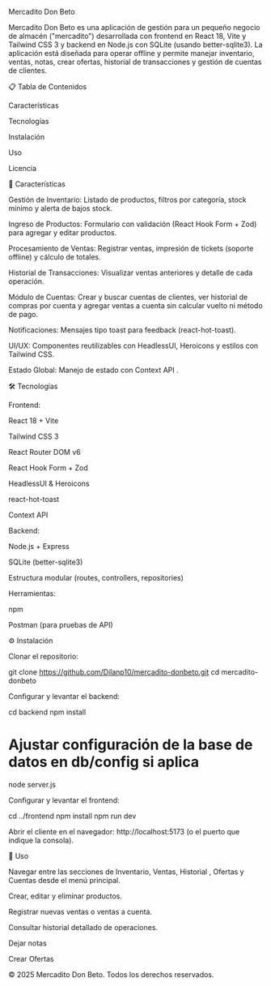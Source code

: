 Mercadito Don Beto

Mercadito Don Beto es una aplicación de gestión para un pequeño negocio de almacén ("mercadito") desarrollada con frontend en React 18, Vite y Tailwind CSS 3 y backend en Node.js con SQLite (usando better-sqlite3). La aplicación está diseñada para operar offline y permite manejar inventario, ventas, notas, crear ofertas, historial de transacciones y gestión de cuentas de clientes.

📋 Tabla de Contenidos

Características

Tecnologías

Instalación

Uso

Licencia

🎯 Características

Gestión de Inventario: Listado de productos, filtros por categoría, stock mínimo y alerta de bajos stock.

Ingreso de Productos: Formulario con validación (React Hook Form + Zod) para agregar y editar productos.

Procesamiento de Ventas: Registrar ventas, impresión de tickets (soporte offline) y cálculo de totales.

Historial de Transacciones: Visualizar ventas anteriores y detalle de cada operación.

Módulo de Cuentas: Crear y buscar cuentas de clientes, ver historial de compras por cuenta y agregar ventas a cuenta sin calcular vuelto ni método de pago.

Notificaciones: Mensajes tipo toast para feedback (react-hot-toast).

UI/UX: Componentes reutilizables con HeadlessUI, Heroicons y estilos con Tailwind CSS.

Estado Global: Manejo de estado con Context API .

🛠 Tecnologías

Frontend:

React 18 + Vite

Tailwind CSS 3

React Router DOM v6

React Hook Form + Zod

HeadlessUI & Heroicons

react-hot-toast

Context API 

Backend:

Node.js + Express

SQLite (better-sqlite3)

Estructura modular (routes, controllers, repositories)

Herramientas:

npm 

Postman (para pruebas de API)

⚙️ Instalación

Clonar el repositorio:

git clone https://github.com/Dilanp10/mercadito-donbeto.git
cd mercadito-donbeto

Configurar y levantar el backend:

cd backend
npm install
# Ajustar configuración de la base de datos en db/config si aplica
node server.js

Configurar y levantar el frontend:

cd ../frontend
npm install
npm run dev

Abrir el cliente en el navegador: http://localhost:5173 (o el puerto que indique la consola).

🚀 Uso

Navegar entre las secciones de Inventario, Ventas, Historial , Ofertas y Cuentas desde el menú principal.

Crear, editar y eliminar productos.

Registrar nuevas ventas o ventas a cuenta.

Consultar historial detallado de operaciones.

Dejar notas

Crear Ofertas

© 2025 Mercadito Don Beto. Todos los derechos reservados.


